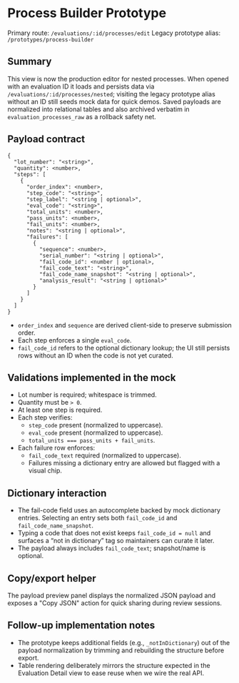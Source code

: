 # Process Builder Prototype

Primary route: `/evaluations/:id/processes/edit`
Legacy prototype alias: `/prototypes/process-builder`

## Summary

This view is now the production editor for nested processes. When opened with an evaluation ID it loads and persists data via `/evaluations/:id/processes/nested`; visiting the legacy prototype alias without an ID still seeds mock data for quick demos. Saved payloads are normalized into relational tables and also archived verbatim in `evaluation_processes_raw` as a rollback safety net.

## Payload contract

```jsonc
{
  "lot_number": "<string>",
  "quantity": <number>,
  "steps": [
    {
      "order_index": <number>,
      "step_code": "<string>",
      "step_label": "<string | optional>",
      "eval_code": "<string>",
      "total_units": <number>,
      "pass_units": <number>,
      "fail_units": <number>,
      "notes": "<string | optional>",
      "failures": [
        {
          "sequence": <number>,
          "serial_number": "<string | optional>",
          "fail_code_id": <number | optional>,
          "fail_code_text": "<string>",
          "fail_code_name_snapshot": "<string | optional>",
          "analysis_result": "<string | optional>"
        }
      ]
    }
  ]
}
```

- `order_index` and `sequence` are derived client-side to preserve submission order.
- Each step enforces a single `eval_code`.
- `fail_code_id` refers to the optional dictionary lookup; the UI still persists rows without an ID when the code is not yet curated.

## Validations implemented in the mock

- Lot number is required; whitespace is trimmed.
- Quantity must be `> 0`.
- At least one step is required.
- Each step verifies:
  - `step_code` present (normalized to uppercase).
  - `eval_code` present (normalized to uppercase).
  - `total_units === pass_units + fail_units`.
- Each failure row enforces:
  - `fail_code_text` required (normalized to uppercase).
  - Failures missing a dictionary entry are allowed but flagged with a visual chip.

## Dictionary interaction

- The fail-code field uses an autocomplete backed by mock dictionary entries. Selecting an entry sets both `fail_code_id` and `fail_code_name_snapshot`.
- Typing a code that does not exist keeps `fail_code_id = null` and surfaces a “not in dictionary” tag so maintainers can curate it later.
- The payload always includes `fail_code_text`; snapshot/name is optional.

## Copy/export helper

The payload preview panel displays the normalized JSON payload and exposes a "Copy JSON" action for quick sharing during review sessions.

## Follow-up implementation notes

- The prototype keeps additional fields (e.g., `_notInDictionary`) out of the payload normalization by trimming and rebuilding the structure before export.
- Table rendering deliberately mirrors the structure expected in the Evaluation Detail view to ease reuse when we wire the real API.
